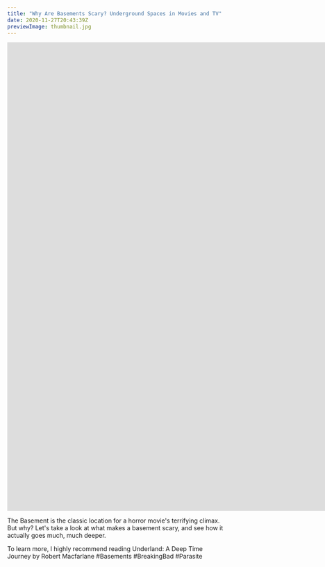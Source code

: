 ```yaml
---
title: "Why Are Basements Scary? Underground Spaces in Movies and TV"
date: 2020-11-27T20:43:39Z
previewImage: thumbnail.jpg
---
```


<iframe width="1920" height="1080" src="https://www.youtube.com/embed/4syyPho0UEE" frameborder="0" allow="accelerometer; autoplay; clipboard-write; encrypted-media; gyroscope; picture-in-picture" allowfullscreen></iframe>

The Basement is the classic location for a horror movie's terrifying climax. But why? Let's take a look at what makes a basement scary, and see how it actually goes much, much deeper.

To learn more, I highly recommend reading Underland: A Deep Time Journey by Robert Macfarlane #Basements #BreakingBad #Parasite